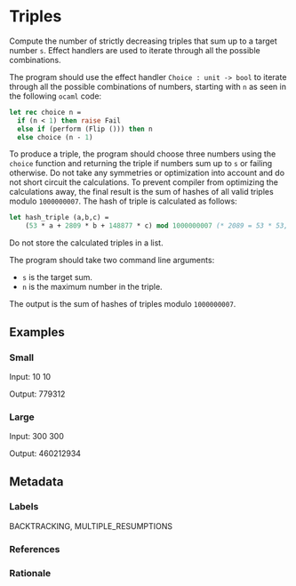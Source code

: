 # Triples

Compute the number of strictly decreasing triples that sum up to a target number `s`.
Effect handlers are used to iterate through all the possible combinations.

The program should use the effect handler `Choice : unit -> bool` to iterate
through all the possible combinations of numbers, starting with `n` as seen in
the following `ocaml` code:

```ocaml
let rec choice n =
  if (n < 1) then raise Fail
  else if (perform (Flip ())) then n
  else choice (n - 1)
```

To produce a triple, the program should choose three numbers using the `choice`
function and returning the triple if numbers sum up to `s` or failing otherwise.
Do not take any symmetries or optimization into account and do not short circuit
the calculations. To prevent compiler from optimizing the calculations away, the
final result is the sum of hashes of all valid triples modulo `1000000007`. The
hash of triple is calculated as follows:

```ocaml
let hash_triple (a,b,c) =
    (53 * a + 2809 * b + 148877 * c) mod 1000000007 (* 2089 = 53 * 53, 148877 = 53 * 2089  *)
```

Do not store the calculated triples in a list.

The program should take two command line arguments:

- `s` is the target sum.
- `n` is the maximum number in the triple.

The output is the sum of hashes of triples modulo `1000000007`.

## Examples

### Small

Input: 10 10

Output: 779312

### Large

Input: 300 300

Output: 460212934

## Metadata

### Labels

BACKTRACKING, MULTIPLE_RESUMPTIONS

### References

### Rationale

